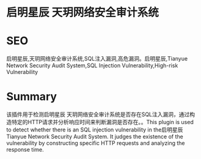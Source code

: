 # 启明星辰 天玥网络安全审计系统
# SEO
启明星辰,天玥网络安全审计系统,SQL注入漏洞,高危漏洞。启明星辰,Tianyue Network Security Audit System,SQL Injection Vulnerability,High-risk Vulnerability
# Summary
该插件用于检测启明星辰 天玥网络安全审计系统是否存在SQL注入漏洞，通过构造特定的HTTP请求并分析响应时间来判断漏洞是否存在。。This plugin is used to detect whether there is an SQL injection vulnerability in the启明星辰 Tianyue Network Security Audit System. It judges the existence of the vulnerability by constructing specific HTTP requests and analyzing the response time.
